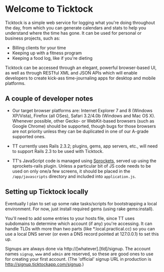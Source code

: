 # Welcome to Ticktock #

Ticktock is a simple web service for logging what you're doing throughout the day, from which you can generate calendars and stats to help you understand where the time has gone. It can be used for personal or business projects, such as:

* Billing clients for your time
* Keeping up with a fitness program
* Keeping a food log, like if you're dieting

Ticktock can be accessed through an elegant, powerful browser-based UI, as well as through RESTful XML and JSON APIs which will enable developers to create kick-ass time-journaling apps for desktop and mobile platforms.


## A couple of developer notes ##

* Our target browser platforms are: Internet Explorer 7 and 8 (Windows XP/Vista), Firefox (all OSes), Safari 3.2/4.0b (Windows and Mac OS X). Whenever possible, other Gecko- or WebKit-based browsers (such as Google Chrome) should be supported, though bugs for those browsers are not priority unless they can be duplicated in one of our A-grade supported ones.

* TT currently uses Rails 2.3.2; plugins, gems, app servers, etc., will need to support Rails 2.3 to be used with Ticktock.

* TT's JavaScript code is managed using [Sprockets](http://github.com/sstephenson/sprockets), served up using the sprockets-rails plugin. Unless a particular bit of JS code needs to be used on only one/a few screens, it should be placed in the `/app/javascripts` directory and included into `application.js`.


## Setting up Ticktock locally ##

Eventually I plan to set up some rake tasks/scripts for bootstrapping a local environment. For now, just install required gems (using rake gems:install).

You'll need to add some entries to your hosts file, since TT uses subdomains to determine which account (if any) you're accessing. It can handle TLDs with more than two parts (like *.local.practical.cc) so you can use a local DNS server (or even a DNS record pointed at 127.0.0.1) to set this up.

Signups are always done via http://[whatever].[tld]/signup. The account names `signup`, `www` and `admin` are reserved, so these are good ones to use for creating your first account. (The 'official' signup URL in production is <http://signup.ticktockapp.com/signup>.)